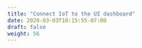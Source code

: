 ```yaml
---
title: "Connect IoT to the UI dashboard"
date: 2020-03-03T10:15:55-07:00
draft: false
weight: 56
---
```

